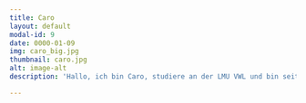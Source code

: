 ```yaml
---
title: Caro
layout: default
modal-id: 9
date: 0000-01-09
img: caro_big.jpg
thumbnail: caro.jpg
alt: image-alt
description: 'Hallo, ich bin Caro, studiere an der LMU VWL und bin seit Mai 2017 bei Townbee. Gemeinsam mit unserem tollen Team kümmere ich mich um Marketing und Finanzen. Ich bin stolz darauf Teil dieser Gemeinschaft zu sein und freue mich auf die nächste Zeit. '

---
```

